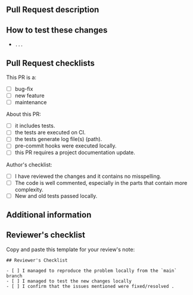 ## Pull Request description
<!-- Describe the purpose of your PR and the changes you have made. -->

<!-- Which issue this PR aims to resolve or fix? E.g.:
Solving issue #004
-->

## How to test these changes

<!-- Example:

* run `$ abc -p 1234`
* open the web browser with url localhost:1234
* ...
-->

* ```...```

<!-- Modify the options to suit your project. -->
## Pull Request checklists

This PR is a:
- [ ] bug-fix
- [ ] new feature
- [ ] maintenance

About this PR:
- [ ] it includes tests.
- [ ] the tests are executed on CI.
- [ ] the tests generate log file(s) (path).
- [ ] pre-commit hooks were executed locally.
- [ ] this PR requires a project documentation update.

Author's checklist:
- [ ] I have reviewed the changes and it contains no misspelling.
- [ ] The code is well commented, especially in the parts that contain more complexity.
- [ ] New and old tests passed locally.

## Additional information

<!-- Add any screenshot that helps to show the changes proposed -->

<!-- Add any other extra information that would help to understand the changes proposed by this PR -->

## Reviewer's checklist

Copy and paste this template for your review's note:

```
## Reviewer's Checklist

- [ ] I managed to reproduce the problem locally from the `main` branch
- [ ] I managed to test the new changes locally
- [ ] I confirm that the issues mentioned were fixed/resolved .
```

